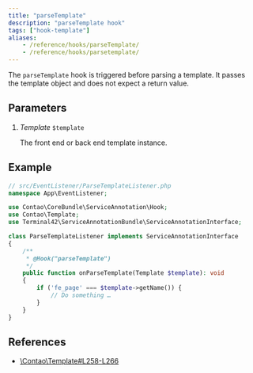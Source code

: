 ```yaml
---
title: "parseTemplate"
description: "parseTemplate hook"
tags: ["hook-template"]
aliases:
    - /reference/hooks/parseTemplate/
    - /reference/hooks/parsetemplate/
---
```



The `parseTemplate` hook is triggered before parsing a template. It passes the
template object and does not expect a return value.


## Parameters

1. *Template* `$template`

    The front end or back end template instance.


## Example

```php
// src/EventListener/ParseTemplateListener.php
namespace App\EventListener;

use Contao\CoreBundle\ServiceAnnotation\Hook;
use Contao\Template;
use Terminal42\ServiceAnnotationBundle\ServiceAnnotationInterface;

class ParseTemplateListener implements ServiceAnnotationInterface
{
    /**
     * @Hook("parseTemplate")
     */
    public function onParseTemplate(Template $template): void
    {
        if ('fe_page' === $template->getName()) {
            // Do something …
        }
    }
}
```


## References

* [\Contao\Template#L258-L266](https://github.com/contao/contao/blob/4.7.6/core-bundle/src/Resources/contao/library/Contao/Template.php#L258-L266)
